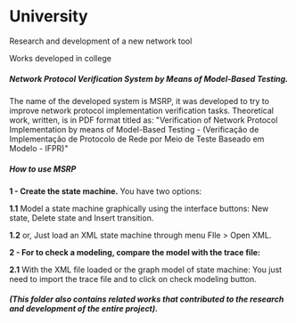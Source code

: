 # University
Research and development of a new network tool

Works developed in college

<b><h5> Network Protocol Verification System by Means of Model-Based Testing.</h5></b>
The name of the developed system is MSRP, it was developed to try to improve network protocol implementation verification tasks.
Theoretical work, written, is in PDF format titled as: "Verification of Network Protocol Implementation by means of Model-Based Testing - (Verificação de Implementação de Protocolo de Rede por Meio de Teste Baseado em Modelo - IFPR)"


<h5>How to use MSRP</h5>

<b>1 - Create the state machine.</b>
You have two options:
 
<b>1.1</b> Model a state machine graphically using the interface buttons:
New state, Delete state and Insert transition.
 
<b>1.2</b> or, Just load an XML state machine through menu FIle > Open XML.

<b>2 - For to check a modeling, compare the model with the trace file:</b>

<b>2.1</b> With the XML file loaded or the graph model of state machine:
You just need to import the trace file and to click on check modeling button.



<h5>(This folder also contains related works that contributed to the research and development of the entire project).</h5>
